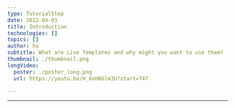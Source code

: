 ```yaml
---
type: TutorialStep
date: 2022-04-01
title: Introduction 
technologies: []
topics: []
author: hs
subtitle: What are Live Templates and why might you want to use them?
thumbnail: ./thumbnail.png
longVideo:
  poster: ./poster_long.png
  url: https://youtu.be/H_XxH66lm3U?start=747

---
```





---
